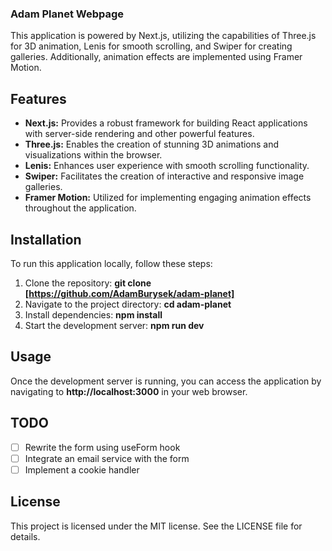 ### Adam Planet Webpage

This application is powered by Next.js, utilizing the capabilities of Three.js for 3D animation, Lenis for smooth scrolling, and Swiper for creating galleries. Additionally, animation effects are implemented using Framer Motion.

## Features

- **Next.js:** Provides a robust framework for building React applications with server-side rendering and other powerful features.
- **Three.js:** Enables the creation of stunning 3D animations and visualizations within the browser.
- **Lenis:** Enhances user experience with smooth scrolling functionality.
- **Swiper:** Facilitates the creation of interactive and responsive image galleries.
- **Framer Motion:** Utilized for implementing engaging animation effects throughout the application.

## Installation

To run this application locally, follow these steps:

1. Clone the repository: **git clone [https://github.com/AdamBurysek/adam-planet]**
2. Navigate to the project directory: **cd adam-planet**
3. Install dependencies: **npm install**
4. Start the development server: **npm run dev**

## Usage

Once the development server is running, you can access the application by navigating to **http://localhost:3000** in your web browser.

## TODO

- [ ] Rewrite the form using useForm hook
- [ ] Integrate an email service with the form
- [ ] Implement a cookie handler

## License

This project is licensed under the MIT license. See the LICENSE file for details.
